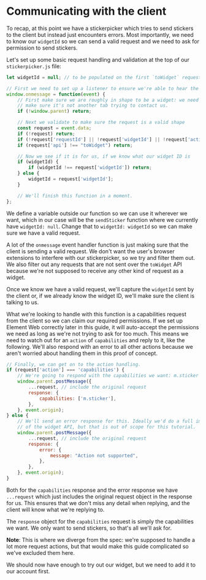 # Communicating with the client

To recap, at this point we have a stickerpicker which tries to send stickers to the client
but instead just encounters errors. Most importantly, we need to know our `widgetId` so we can
send a valid request and we need to ask for permission to send stickers.

Let's set up some basic request handling and validation at the top of our `stickerpicker.js`
file:

```javascript
let widgetId = null; // to be populated on the first `toWidget` request.

// First we need to set up a listener to ensure we're able to hear the client's requests
window.onmessage = function(event) {
    // First make sure we are roughly in shape to be a widget: we need a parent window to
    // make sure it's not another tab trying to contact us.
    if (!window.parent) return;

    // Next we validate to make sure the request is a valid shape
    const request = event.data;
    if (!request) return;
    if (!request['requestId'] || !request['widgetId'] || !request['action']) return;
    if (request['api'] !== "toWidget") return;

    // Now we see if it is for us, if we know what our widget ID is
    if (widgetId) {
        if (widgetId !== request['widgetId']) return;
    } else {
        widgetId = request['widgetId'];
    }

    // We'll finish this function in a moment.
};
```

We define a variable outside our function so we can use it wherever we want, which in our case will
be the `sendSticker` function where we currently have `widgetId: null`. Change that to
`widgetId: widgetId` so we can make sure we have a valid request.

A lot of the `onmessage` event handler function is just making sure that the client is sending a
valid request. We don't want the user's browser extensions to interfere with our stickerpicker, so
we try and filter them out. We also filter out any requests that are not sent over the `toWidget`
API because we're not supposed to receive any other kind of request as a widget.

Once we know we have a valid request, we'll capture the `widgetId` sent by the client or, if we
already know the widget ID, we'll make sure the client is talking to us.

What we're looking to handle with this function is a capabilities request from the client so we can
claim our required permissions. If we set up Element Web correctly later in this guide, it will
auto-accept the permissions we need as long as we're not trying to ask for too much. This means
we need to watch out for an `action` of `capabilities` and reply to it, like the following. We'll
also respond with an error to all other actions because we aren't worried about handling them in
this proof of concept.

```javascript
// Finally, we can get on to the action handling.
if (request['action'] === 'capabilities') {
    // We're going to respond with the capabilities we want: m.sticker
    window.parent.postMessage({
        ...request, // include the original request
        response: {
            capabilities: ['m.sticker'],
        },
    }, event.origin);
} else {
    // We'll send an error response for this. Ideally we'd do a full implementation
    // of the widget API, but that is out of scope for this tutorial.
    window.parent.postMessage({
        ...request, // include the original request
        response: {
            error: {
                message: "Action not supported",
            },
        },
    }, event.origin);
}
```

Both for the `capabilities` response and the error response we have `...request` which just includes
the original request object in the response for us. This ensures that we don't miss any detail when
replying, and the client will know what we're replying to.

The `response` object for the `capabilities` request is simply the capabilities we want. We only
want to send stickers, so that's all we'll ask for.

**Note**: This is where we diverge from the spec: we're supposed to handle a lot more request actions,
but that would make this guide complicated so we've excluded them here.

We should now have enough to try out our widget, but we need to add it to our account first.
